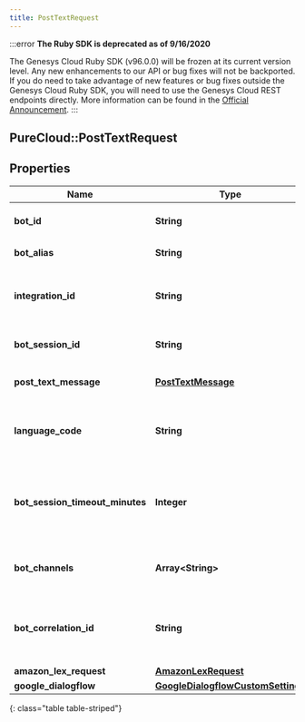```yaml
---
title: PostTextRequest
---
```


:::error
**The Ruby SDK is deprecated as of 9/16/2020**

The Genesys Cloud Ruby SDK (v96.0.0) will be frozen at its current version level. Any new enhancements to our API or bug fixes will not be backported. If you do need to take advantage of new features or bug fixes outside the Genesys Cloud Ruby SDK, you will need to use the Genesys Cloud REST endpoints directly. More information can be found in the [Official Announcement](https://developer.mypurecloud.com/forum/t/announcement-genesys-cloud-ruby-sdk-end-of-life/8850).
:::


## PureCloud::PostTextRequest

## Properties

|Name | Type | Description | Notes|
|------------ | ------------- | ------------- | -------------|
| **bot_id** | **String** | ID of the bot to send the text to. | |
| **bot_alias** | **String** | Alias/Version of the bot | [optional] |
| **integration_id** | **String** | the integration service id for the bot&#39;s credentials | |
| **bot_session_id** | **String** | GUID for this bot&#39;s session | |
| **post_text_message** | [**PostTextMessage**](PostTextMessage.html) | Message to send to the bot | |
| **language_code** | **String** | The launguage code the bot will run under | [optional] |
| **bot_session_timeout_minutes** | **Integer** | Override timeout for the bot session. This should be greater than 10 minutes. | [optional] |
| **bot_channels** | **Array&lt;String&gt;** | The channels this bot is utilizing | [optional] |
| **bot_correlation_id** | **String** | Id for tracking the activity - this will be returned in the response | [optional] |
| **amazon_lex_request** | [**AmazonLexRequest**](AmazonLexRequest.html) |  | [optional] |
| **google_dialogflow** | [**GoogleDialogflowCustomSettings**](GoogleDialogflowCustomSettings.html) |  | [optional] |
{: class="table table-striped"}


